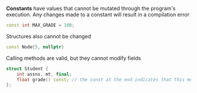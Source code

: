 **Constants** have values that cannot be mutated through the program's execution. Any changes made to a constant will result in a compilation error

```C++
const int MAX_GRADE = 100;
```

Structures also cannot be changed

```C++
const Node{5, nullptr}
```





Calling methods are valid, but they cannot modify fields

```C++
struct Student {
	int assns, mt, final;
	float grade() const; // the const at the end indicates that this method does not modify fields.
};
```